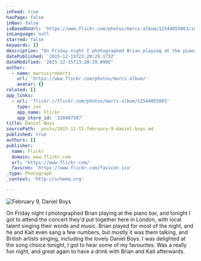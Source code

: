```yaml
---
inFeed: true
hasPage: false
inNav: false
isBasedOnUrl: 'https://www.flickr.com/photos/marcs-album/12544055003/in/datetaken-public/'
inLanguage: null
starred: false
keywords: []
description: "On Friday night I photographed Brian playing at the piano bar, and tonight I got to attend the concert they'd put together here in London, with local talent singing their words and music. Brian played for most of the night, and he and Kait even sang a few numbers, but mostly it was them talking, and British artists singing, including the lovely Daniel Boys.  I was delighted at the song choice tonight, I got to hear some of my favourites. Was a really fun night, and great again to have a drink with Brian and Kait afterwards."
datePublished: '2015-12-15T23:20:29.173Z'
dateModified: '2015-12-15T23:20:19.090Z'
author:
  - name: marcusjroberts
    url: 'https://www.flickr.com/photos/marcs-album/'
    avatar: {}
related: []
app_links:
  - url: 'flickr://flickr.com/photos/marcs-album/12544055003'
    type: ios
    app_name: Flickr
    app_store_id: '328407587'
title: Daniel Boys
sourcePath: _posts/2015-12-15-february-9-daniel-boys.md
published: true
authors: []
publisher:
  name: Flickr
  domain: www.flickr.com
  url: 'https://www.flickr.com/'
  favicon: 'https://www.flickr.com/favicon.ico'
_type: Photograph
_context: 'http://schema.org'

---
```

![February 9, Daniel Boys](https://s3-us-west-2.amazonaws.com/the-grid-img/p/982b1ac2c4cbda97a40326d086fb3002cc8d47c3.jpg)

On Friday night I photographed Brian playing at the piano bar, and tonight I got to attend the concert they'd put together here in London, with local talent singing their words and music. Brian played for most of the night, and he and Kait even sang a few numbers, but mostly it was them talking, and British artists singing, including the lovely Daniel Boys. I was delighted at the song choice tonight, I got to hear some of my favourites. Was a really fun night, and great again to have a drink with Brian and Kait afterwards.